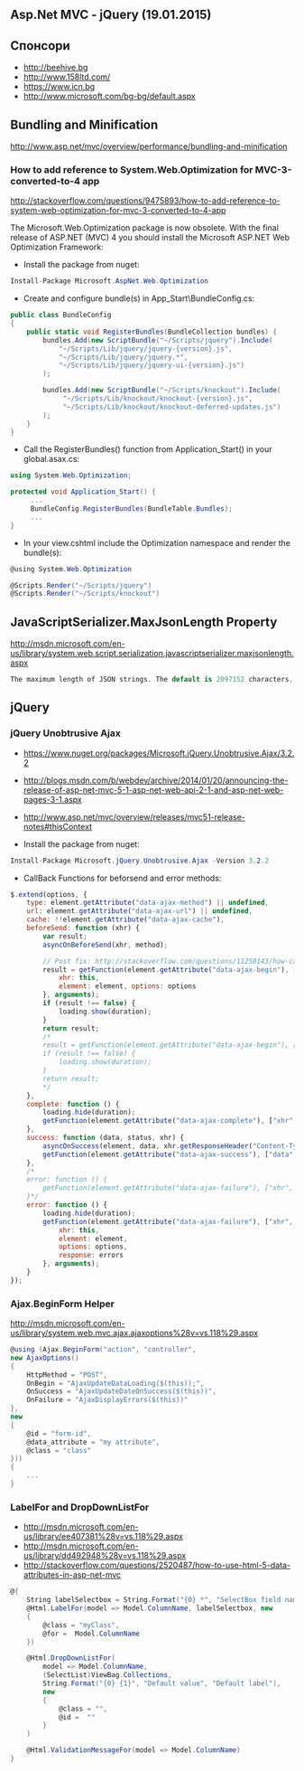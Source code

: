 ﻿## Asp.Net MVC - jQuery (19.01.2015)

## Спонсори
- http://beehive.bg
- http://www.158ltd.com/
- https://www.icn.bg
- http://www.microsoft.com/bg-bg/default.aspx

## Bundling and Minification
http://www.asp.net/mvc/overview/performance/bundling-and-minification

### How to add reference to System.Web.Optimization for MVC-3-converted-to-4 app
http://stackoverflow.com/questions/9475893/how-to-add-reference-to-system-web-optimization-for-mvc-3-converted-to-4-app

The Microsoft.Web.Optimization package is now obsolete. With the final release of ASP.NET (MVC) 4 
you should install the Microsoft ASP.NET Web Optimization Framework:

- Install the package from nuget:

```csharp
Install-Package Microsoft.AspNet.Web.Optimization
```

- Create and configure bundle(s) in App_Start\BundleConfig.cs:

```csharp
public class BundleConfig
{
    public static void RegisterBundles(BundleCollection bundles) {
        bundles.Add(new ScriptBundle("~/Scripts/jquery").Include(
            "~/Scripts/Lib/jquery/jquery-{version}.js",
            "~/Scripts/Lib/jquery/jquery.*",
            "~/Scripts/Lib/jquery/jquery-ui-{version}.js")
        );

        bundles.Add(new ScriptBundle("~/Scripts/knockout").Include(
             "~/Scripts/Lib/knockout/knockout-{version}.js",
             "~/Scripts/Lib/knockout/knockout-deferred-updates.js")
        );
    }
}
```

- Call the RegisterBundles() function from Application_Start() in your global.asax.cs:

```csharp
using System.Web.Optimization;

protected void Application_Start() {
     ...
     BundleConfig.RegisterBundles(BundleTable.Bundles);
     ...
}
```

- In your view.cshtml include the Optimization namespace and render the bundle(s):

```csharp
@using System.Web.Optimization

@Scripts.Render("~/Scripts/jquery")
@Scripts.Render("~/Scripts/knockout")
```

## JavaScriptSerializer.MaxJsonLength Property
http://msdn.microsoft.com/en-us/library/system.web.script.serialization.javascriptserializer.maxjsonlength.aspx

```csharp
The maximum length of JSON strings. The default is 2097152 characters, which is equivalent to 4 MB of Unicode string data.
```

## jQuery

### jQuery Unobtrusive Ajax
- https://www.nuget.org/packages/Microsoft.jQuery.Unobtrusive.Ajax/3.2.2
- http://blogs.msdn.com/b/webdev/archive/2014/01/20/announcing-the-release-of-asp-net-mvc-5-1-asp-net-web-api-2-1-and-asp-net-web-pages-3-1.aspx
- http://www.asp.net/mvc/overview/releases/mvc51-release-notes#thisContext

- Install the package from nuget:

```csharp
Install-Package Microsoft.jQuery.Unobtrusive.Ajax -Version 3.2.2
```

- CallBack Functions for beforsend and error methods:

```javascript
$.extend(options, {
    type: element.getAttribute("data-ajax-method") || undefined,
    url: element.getAttribute("data-ajax-url") || undefined,
    cache: !!element.getAttribute("data-ajax-cache"),
    beforeSend: function (xhr) {
        var result;
        asyncOnBeforeSend(xhr, method);

        // Post fix: http://stackoverflow.com/questions/11250143/how-can-i-reference-a-clicked-actionlink-a-element-from-within-its-onbegin-fu
        result = getFunction(element.getAttribute("data-ajax-begin"), ["xhr"]).apply({
            xhr: this,
            element: element, options: options
        }, arguments);
        if (result !== false) {
            loading.show(duration);
        }
        return result;
        /*
        result = getFunction(element.getAttribute("data-ajax-begin"), ["xhr"]).apply(element, arguments);
        if (result !== false) {
            loading.show(duration);
        }
        return result;
        */
    },
    complete: function () {
        loading.hide(duration);
        getFunction(element.getAttribute("data-ajax-complete"), ["xhr", "status"]).apply(element, arguments);
    },
    success: function (data, status, xhr) {
        asyncOnSuccess(element, data, xhr.getResponseHeader("Content-Type") || "text/html");
        getFunction(element.getAttribute("data-ajax-success"), ["data", "status", "xhr"]).apply(element, arguments);
    },
    /*
    error: function () {
        getFunction(element.getAttribute("data-ajax-failure"), ["xhr", "status", "error"]).apply(element, arguments);
    }*/
    error: function () {
        loading.hide(duration);
        getFunction(element.getAttribute("data-ajax-failure"), ["xhr", "status"]).apply({
            xhr: this,
            element: element,
            options: options,
            response: errors
        }, arguments);
    }
});
```

### Ajax.BeginForm Helper
http://msdn.microsoft.com/en-us/library/system.web.mvc.ajax.ajaxoptions%28v=vs.118%29.aspx

```csharp
@using (Ajax.BeginForm("action", "controller",
new AjaxOptions()
{
    HttpMethod = "POST",
    OnBegin = "AjaxUpdateDataLoading($(this));",
    OnSuccess = "AjaxUpdateDateOnSuccess($(this))",
    OnFailure = "AjaxDisplayErrors($(this))"
},
new
{
    @id = "form-id",
    @data_attribute = "my attribute",
    @class = "class"
}))
{
	...
}
```
### LabelFor and DropDownListFor
- http://msdn.microsoft.com/en-us/library/ee407381%28v=vs.118%29.aspx
- http://msdn.microsoft.com/en-us/library/dd492948%28v=vs.118%29.aspx
- http://stackoverflow.com/questions/2520487/how-to-use-html-5-data-attributes-in-asp-net-mvc

```csharp
@{
    String labelSelectbox = String.Format("{0} *", "SelectBox field name");
    @Html.LabelFor(model => Model.ColumnName, labelSelectbox, new 
    { 
        @class = "myClass",
        @for =  Model.ColumnName
    })

    @Html.DropDownListFor(
        model => Model.ColumnName,
        (SelectList)ViewBag.Collections,
        String.Format("{0} {1}", "Default value", "Default label"),
        new
        {
            @class = "",
            @id =  ""
        }
    )

    @Html.ValidationMessageFor(model => Model.ColumnName)
}
```
